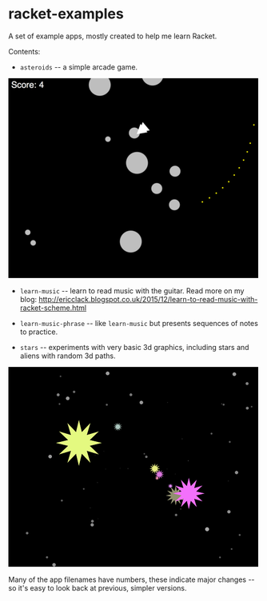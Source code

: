 # racket-examples
A set of example apps, mostly created to help me learn Racket.

Contents:

* `asteroids` -- a simple arcade game.

![asteroids screen shot](/images/asteroids5.png)

* `learn-music` -- learn to read music with the guitar. Read more on my blog: http://ericclack.blogspot.co.uk/2015/12/learn-to-read-music-with-racket-scheme.html

* `learn-music-phrase` -- like `learn-music` but presents sequences of notes to practice.

* `stars` -- experiments with very basic 3d graphics, including stars and aliens with random 3d paths.

![stars screen shot](/images/stars7.png)

Many of the app filenames have numbers, these indicate major changes -- 
so it's easy to look back at previous, simpler versions.
